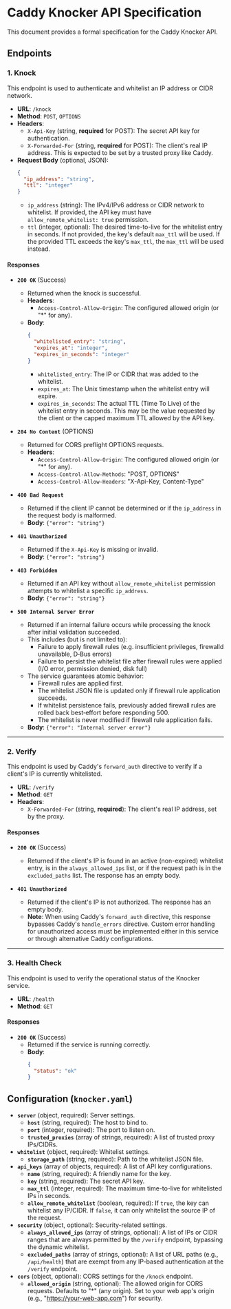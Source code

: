 # Caddy Knocker API Specification

This document provides a formal specification for the Caddy Knocker API.

## Endpoints

### 1. Knock

This endpoint is used to authenticate and whitelist an IP address or CIDR network.

*   **URL**: `/knock`
*   **Method**: `POST`, `OPTIONS`
*   **Headers**:
    *   `X-Api-Key` (string, **required** for POST): The secret API key for authentication.
    *   `X-Forwarded-For` (string, **required** for POST): The client's real IP address. This is expected to be set by a trusted proxy like Caddy.
*   **Request Body** (optional, JSON):
    ```json
    {
      "ip_address": "string",
      "ttl": "integer"
    }
    ```
    *   `ip_address` (string): The IPv4/IPv6 address or CIDR network to whitelist. If provided, the API key must have `allow_remote_whitelist: true` permission.
    *   `ttl` (integer, optional): The desired time-to-live for the whitelist entry in seconds. If not provided, the key's default `max_ttl` will be used. If the provided TTL exceeds the key's `max_ttl`, the `max_ttl` will be used instead.

#### Responses

*   **`200 OK`** (Success)
    *   Returned when the knock is successful.
    *   **Headers**:
        *   `Access-Control-Allow-Origin`: The configured allowed origin (or "*" for any).
    *   **Body**:
        ```json
        {
          "whitelisted_entry": "string",
          "expires_at": "integer",
          "expires_in_seconds": "integer"
        }
        ```
        *   `whitelisted_entry`: The IP or CIDR that was added to the whitelist.
        *   `expires_at`: The Unix timestamp when the whitelist entry will expire.
        *   `expires_in_seconds`: The actual TTL (Time To Live) of the whitelist entry in seconds. This may be the value requested by the client or the capped maximum TTL allowed by the API key.

*   **`204 No Content`** (OPTIONS)
    *   Returned for CORS preflight OPTIONS requests.
    *   **Headers**:
        *   `Access-Control-Allow-Origin`: The configured allowed origin (or "*" for any).
        *   `Access-Control-Allow-Methods`: "POST, OPTIONS"
        *   `Access-Control-Allow-Headers`: "X-Api-Key, Content-Type"

*   **`400 Bad Request`**
    *   Returned if the client IP cannot be determined or if the `ip_address` in the request body is malformed.
    *   **Body**: `{"error": "string"}`

*   **`401 Unauthorized`**
    *   Returned if the `X-Api-Key` is missing or invalid.
    *   **Body**: `{"error": "string"}`

*   **`403 Forbidden`**
    *   Returned if an API key without `allow_remote_whitelist` permission attempts to whitelist a specific `ip_address`.
    *   **Body**: `{"error": "string"}`
*   **`500 Internal Server Error`**
    *   Returned if an internal failure occurs while processing the knock after initial validation succeeded.
    *   This includes (but is not limited to):
        * Failure to apply firewall rules (e.g. insufficient privileges, firewalld unavailable, D‑Bus errors)
        * Failure to persist the whitelist file after firewall rules were applied (I/O error, permission denied, disk full)
    *   The service guarantees atomic behavior:
        * Firewall rules are applied first.
        * The whitelist JSON file is updated only if firewall rule application succeeds.
        * If whitelist persistence fails, previously added firewall rules are rolled back best‑effort before responding 500.
        * The whitelist is never modified if firewall rule application fails.
    *   **Body**: `{"error": "Internal server error"}`

---

### 2. Verify

This endpoint is used by Caddy's `forward_auth` directive to verify if a client's IP is currently whitelisted.

*   **URL**: `/verify`
*   **Method**: `GET`
*   **Headers**:
    *   `X-Forwarded-For` (string, **required**): The client's real IP address, set by the proxy.

#### Responses

*   **`200 OK`** (Success)
    *   Returned if the client's IP is found in an active (non-expired) whitelist entry, is in the `always_allowed_ips` list, or if the request path is in the `excluded_paths` list. The response has an empty body.

*   **`401 Unauthorized`**
    *   Returned if the client's IP is not authorized. The response has an empty body.
    *   **Note**: When using Caddy's `forward_auth` directive, this response bypasses Caddy's `handle_errors` directive. Custom error handling for unauthorized access must be implemented either in this service or through alternative Caddy configurations.

---

### 3. Health Check

This endpoint is used to verify the operational status of the Knocker service.

*   **URL**: `/health`
*   **Method**: `GET`

#### Responses

*   **`200 OK`** (Success)
    *   Returned if the service is running correctly.
    *   **Body**:
        ```json
        {
          "status": "ok"
        }
        ```

## Configuration (`knocker.yaml`)

- **`server`** (object, required): Server settings.
    - **`host`** (string, required): The host to bind to.
    - **`port`** (integer, required): The port to listen on.
    - **`trusted_proxies`** (array of strings, required): A list of trusted proxy IPs/CIDRs.
- **`whitelist`** (object, required): Whitelist settings.
    - **`storage_path`** (string, required): Path to the whitelist JSON file.
- **`api_keys`** (array of objects, required): A list of API key configurations.
    - **`name`** (string, required): A friendly name for the key.
    - **`key`** (string, required): The secret API key.
    - **`max_ttl`** (integer, required): The maximum time-to-live for whitelisted IPs in seconds.
    - **`allow_remote_whitelist`** (boolean, required): If `true`, the key can whitelist any IP/CIDR. If `false`, it can only whitelist the source IP of the request.
- **`security`** (object, optional): Security-related settings.
    - **`always_allowed_ips`** (array of strings, optional): A list of IPs or CIDR ranges that are always permitted by the `/verify` endpoint, bypassing the dynamic whitelist.
    - **`excluded_paths`** (array of strings, optional): A list of URL paths (e.g., `/api/health`) that are exempt from any IP-based authentication at the `/verify` endpoint.
- **`cors`** (object, optional): CORS settings for the `/knock` endpoint.
    - **`allowed_origin`** (string, optional): The allowed origin for CORS requests. Defaults to "*" (any origin). Set to your web app's origin (e.g., "https://your-web-app.com") for security.